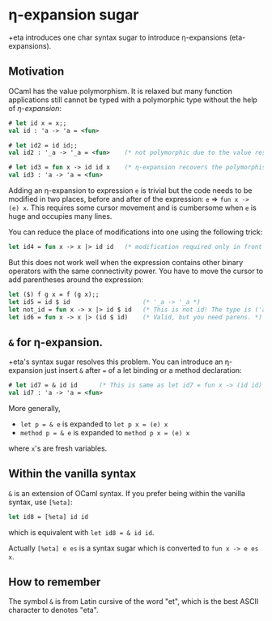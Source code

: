 η-expansion sugar
===============================

+eta introduces one char syntax sugar to introduce η-expansions (eta-expansions).

Motivation
-------------------------------

OCaml has the value polymorphism. It is relaxed but many function applications
still cannot be typed with a polymorphic type without the help of 
*η-expansion*:

```ocaml
# let id x = x;;
val id : 'a -> 'a = <fun>

# let id2 = id id;;
val id2 : '_a -> '_a = <fun>    (* not polymorphic due to the value restriction *)

# let id3 = fun x -> id id x    (* η-expansion recovers the polymorphism *)
val id3 : 'a -> 'a = <fun>
```

Adding an η-expansion to expression `e` is trivial 
but the code needs to be modified in two places,
before and after of the expression: `e` => `fun x -> (e) x`.
This requires some cursor movement and is cumbersome when `e` is huge
and occupies many lines.

You can reduce the place of modifications into one using the following trick:

```ocaml
let id4 = fun x -> x |> id id   (* modification required only in front of id id *)
```

But this does not work well when the expression contains other binary operators
with the same connectivity power. 
You have to move the cursor to add parentheses around the expression:

```ocaml
let ($) f g x = f (g x);;
let id5 = id $ id                    (* '_a -> '_a *)
let not_id = fun x -> x |> id $ id   (* This is not id! The type is ('a -> 'b) -> 'a -> 'b *)
let id6 = fun x -> x |> (id $ id)    (* Valid, but you need parens. *)
```

`&` for η-expansion.
-------------------------------------------

+eta's syntax sugar resolves this problem. You can introduce 
an η-expansion just insert `&` after `=` of a let binding or 
a method declaration:

```ocaml
# let id7 = & id id      (* This is same as let id7 = fun x -> (id id) x *)
val id7 : 'a -> 'a = <fun>
```

More generally,

* `let p = & e` is expanded to `let p x = (e) x` 
* `method p = & e` is expanded to `method p x = (e) x`

where `x`'s are fresh variables.

Within the vanilla syntax
----------------------------------

`&` is an extension of OCaml syntax. If you prefer being within the vanilla syntax, use `[%eta]`:

```ocaml
let id8 = [%eta] id id
```

which is equivalent with `let id8 = & id id`.

Actually `[%eta] e es` is a syntax sugar which is converted to `fun x -> e es x`.

How to remember
---------------------------------------------

The symbol `&` is from Latin cursive of the word "et",
which is the best ASCII character to denotes "eta".
